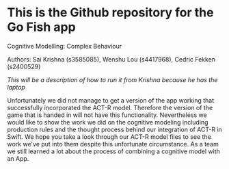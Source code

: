 # This is the Github repository for the Go Fish app
Cognitive Modelling: Complex Behaviour


Authors:
Sai Krishna (s3585085),
Wenshu Lou (s4417968),
Cedric Fekken (s2400529)



*This will be a description of how to run it from Krishna because he has the laptop*


Unfortunately we did not manage to get a version of the app working that successfully incorporated the ACT-R model. Therefore the version of the game that is handed in will not have this functionality. Nevertheless we would like to show the work we did on the cognitive modeling including production rules and the thought process behind our integration of ACT-R in Swift. We hope you take a look through our ACT-R model files to see the work we've put into them despite this unfortunate circumstance. As a team we still learned a lot about the process of combining a cognitive model with an App.

